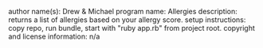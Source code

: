 author name(s):     Drew & Michael
program name:       Allergies
description:        returns a list of allergies based on your allergy score.
setup instructions: copy repo, run bundle, start with "ruby app.rb" from project root.
copyright and license information: n/a
